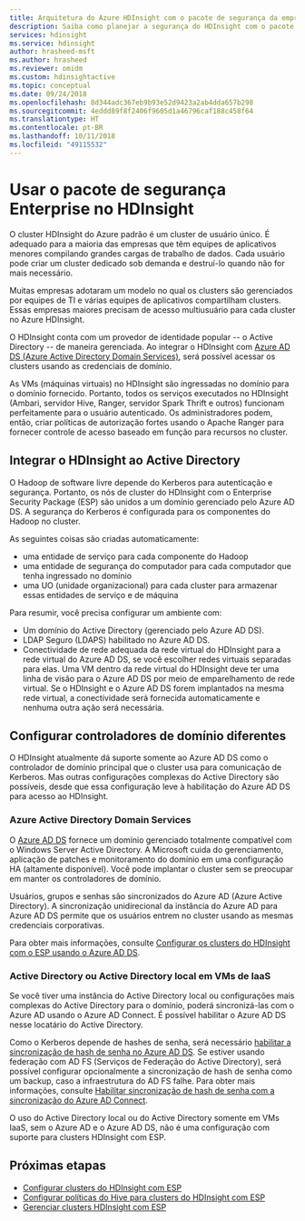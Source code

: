 ```yaml
---
title: Arquitetura do Azure HDInsight com o pacote de segurança da empresa
description: Saiba como planejar a segurança do HDInsight com o pacote de segurança Enterprise.
services: hdinsight
ms.service: hdinsight
author: hrasheed-msft
ms.author: hrasheed
ms.reviewer: omidm
ms.custom: hdinsightactive
ms.topic: conceptual
ms.date: 09/24/2018
ms.openlocfilehash: 8d344adc367eb9b93e52d9423a2ab4dda657b298
ms.sourcegitcommit: 4eddd89f8f2406f9605d1a46796caf188c458f64
ms.translationtype: HT
ms.contentlocale: pt-BR
ms.lasthandoff: 10/11/2018
ms.locfileid: "49115532"
---
```

# <a name="use-enterprise-security-package-in-hdinsight"></a>Usar o pacote de segurança Enterprise no HDInsight

O cluster HDInsight do Azure padrão é um cluster de usuário único. É adequado para a maioria das empresas que têm equipes de aplicativos menores compilando grandes cargas de trabalho de dados. Cada usuário pode criar um cluster dedicado sob demanda e destruí-lo quando não for mais necessário. 

Muitas empresas adotaram um modelo no qual os clusters são gerenciados por equipes de TI e várias equipes de aplicativos compartilham clusters. Essas empresas maiores precisam de acesso multiusuário para cada cluster no Azure HDInsight.

O HDInsight conta com um provedor de identidade popular -- o Active Directory -- de maneira gerenciada. Ao integrar o HDInsight com [Azure AD DS (Azure Active Directory Domain Services)](../../active-directory-domain-services/active-directory-ds-overview.md), será possível acessar os clusters usando as credenciais de domínio. 

As VMs (máquinas virtuais) no HDInsight são ingressadas no domínio para o domínio fornecido. Portanto, todos os serviços executados no HDInsight (Ambari, servidor Hive, Ranger, servidor Spark Thrift e outros) funcionam perfeitamente para o usuário autenticado. Os administradores podem, então, criar políticas de autorização fortes usando o Apache Ranger para fornecer controle de acesso baseado em função para recursos no cluster.

## <a name="integrate-hdinsight-with-active-directory"></a>Integrar o HDInsight ao Active Directory

O Hadoop de software livre depende do Kerberos para autenticação e segurança. Portanto, os nós de cluster do HDInsight com o Enterprise Security Package (ESP) são unidos a um domínio gerenciado pelo Azure AD DS. A segurança do Kerberos é configurada para os componentes do Hadoop no cluster. 

As seguintes coisas são criadas automaticamente:
- uma entidade de serviço para cada componente do Hadoop 
- uma entidade de segurança do computador para cada computador que tenha ingressado no domínio
- uma UO (unidade organizacional) para cada cluster para armazenar essas entidades de serviço e de máquina 

Para resumir, você precisa configurar um ambiente com:

- Um domínio do Active Directory (gerenciado pelo Azure AD DS).
- LDAP Seguro (LDAPS) habilitado no Azure AD DS.
- Conectividade de rede adequada da rede virtual do HDInsight para a rede virtual do Azure AD DS, se você escolher redes virtuais separadas para elas. Uma VM dentro da rede virtual do HDInsight deve ter uma linha de visão para o Azure AD DS por meio de emparelhamento de rede virtual. Se o HDInsight e o Azure AD DS forem implantados na mesma rede virtual, a conectividade será fornecida automaticamente e nenhuma outra ação será necessária.

## <a name="set-up-different-domain-controllers"></a>Configurar controladores de domínio diferentes
O HDInsight atualmente dá suporte somente ao Azure AD DS como o controlador de domínio principal que o cluster usa para comunicação de Kerberos. Mas outras configurações complexas do Active Directory são possíveis, desde que essa configuração leve à habilitação do Azure AD DS para acesso ao HDInsight.

### <a name="azure-active-directory-domain-services"></a>Azure Active Directory Domain Services
O [Azure AD DS](../../active-directory-domain-services/active-directory-ds-overview.md) fornece um domínio gerenciado totalmente compatível com o Windows Server Active Directory. A Microsoft cuida do gerenciamento, aplicação de patches e monitoramento do domínio em uma configuração HA (altamente disponível). Você pode implantar o cluster sem se preocupar em manter os controladores de domínio. 

Usuários, grupos e senhas são sincronizados do Azure AD (Azure Active Directory). A sincronização unidirecional da instância do Azure AD para Azure AD DS permite que os usuários entrem no cluster usando as mesmas credenciais corporativas. 

Para obter mais informações, consulte [Configurar os clusters do HDInsight com o ESP usando o Azure AD DS](./apache-domain-joined-configure-using-azure-adds.md).

### <a name="on-premises-active-directory-or-active-directory-on-iaas-vms"></a>Active Directory ou Active Directory local em VMs de IaaS

Se você tiver uma instância do Active Directory local ou configurações mais complexas do Active Directory para o domínio, poderá sincronizá-las com o Azure AD usando o Azure AD Connect. É possível habilitar o Azure AD DS nesse locatário do Active Directory. 

Como o Kerberos depende de hashes de senha, será necessário [habilitar a sincronização de hash de senha no Azure AD DS](../../active-directory-domain-services/active-directory-ds-getting-started-password-sync.md). Se estiver usando federação com AD FS (Serviços de Federação do Active Directory), será possível configurar opcionalmente a sincronização de hash de senha como um backup, caso a infraestrutura do AD FS falhe. Para obter mais informações, consulte [Habilitar sincronização de hash de senha com a sincronização do Azure AD Connect](../../active-directory/hybrid/how-to-connect-password-hash-synchronization.md). 

O uso do Active Directory local ou do Active Directory somente em VMs IaaS, sem o Azure AD e o Azure AD DS, não é uma configuração com suporte para clusters HDInsight com ESP.

## <a name="next-steps"></a>Próximas etapas

* [Configurar clusters do HDInsight com ESP](apache-domain-joined-configure-using-azure-adds.md)
* [Configurar políticas do Hive para clusters do HDInsight com ESP](apache-domain-joined-run-hive.md)
* [Gerenciar clusters HDInsight com ESP](apache-domain-joined-manage.md) 
